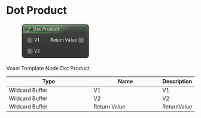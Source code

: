 # Dot Product

<div align="left" data-full-width="false">

<figure><img src="Dot_Product.png" alt=""><figcaption></figcaption></figure>

</div>

Voxel Template Node Dot Product

<table>
<thead><tr><th width="250">Type</th><th width="200">Name</th><th>Description</th></tr></thead>
<tbody>
<tr><td>Wildcard Buffer</td><td>V1</td><td>V1</td></tr>
<tr><td>Wildcard Buffer</td><td>V2</td><td>V2</td></tr>
<tr><td>Wildcard Buffer</td><td>Return Value</td><td>ReturnValue</td></tr>
</tbody>
</table>